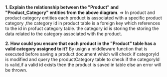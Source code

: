 **1. Explain the relationship between the "Product" and "Product_Category" entities from the above diagram**.
 => In product and product category entities each product is associated with a specific product category ,the category id in  product table is a foreign key which references to the id in profuct category table.
  the category id is storing the storing the data related to the category associated with the product.



**2. How could you ensure that each product in the "Product" table has a valid category assigned to it?**
 By usign a middleware function that is executed before saving a product document which will check if categoryId is modified and query the productCategory table to check if the categoryId is valid,if a valid id exists then the product is saved in  table else an error will be thrown. 
